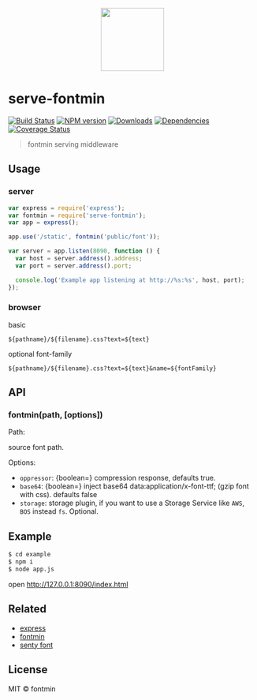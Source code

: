 <p align="center">
    <a href="https://github.com/junmer/serve-fontmin">
        <img height="128" width="128" src="https://raw.githubusercontent.com/ecomfe/fontmin/master/fontmin.png">
    </a>
</p>

# serve-fontmin 
[![Build Status][travis-image]][travis-url]
[![NPM version][npm-image]][npm-url]
[![Downloads][downloads-image]][npm-url]
[![Dependencies][dep-image]][dep-url]
[![Coverage Status][cov-image]][cov-url]

> fontmin serving middleware 

## Usage

### server

```javascript
var express = require('express');
var fontmin = require('serve-fontmin');
var app = express();

app.use('/static', fontmin('public/font'));

var server = app.listen(8090, function () {
  var host = server.address().address;
  var port = server.address().port;

  console.log('Example app listening at http://%s:%s', host, port);
});

```

### browser

basic

```
${pathname}/${filename}.css?text=${text}
```

optional font-family

```
${pathname}/${filename}.css?text=${text}&name=${fontFamily}
```

## API

### fontmin(path, [options])

Path:

source font path.

Options:

* `oppressor`: {boolean=} compression response, defaults true.
* `base64`: {boolean=} inject base64 data:application/x-font-ttf; (gzip font with css). defaults false
* `storage`: storage plugin, if you want to use a Storage Service like `AWS`, `BOS` instead `fs`. Optional.

## Example

```sh
$ cd example
$ npm i
$ node app.js
```

open <http://127.0.0.1:8090/index.html>

## Related

- [express](http://expressjs.com)
- [fontmin](http://ecomfe.github.io/fontmin/)
- [senty font][font-url]

## License

MIT © fontmin

[travis-url]: https://travis-ci.org/junmer/serve-fontmin
[travis-image]: http://img.shields.io/travis/junmer/serve-fontmin.svg

[downloads-image]: http://img.shields.io/npm/dm/serve-fontmin.svg
[npm-url]: https://npmjs.org/package/serve-fontmin
[npm-image]: http://img.shields.io/npm/v/serve-fontmin.svg

[dep-url]: https://david-dm.org/junmer/serve-fontmin
[dep-image]: http://img.shields.io/david/junmer/serve-fontmin.svg

[cov-image]: https://coveralls.io/repos/github/junmer/serve-fontmin/badge.svg?branch=master
[cov-url]: https://coveralls.io/github/junmer/serve-fontmin?branch=master

[font-url]: http://font.sentywed.com/
